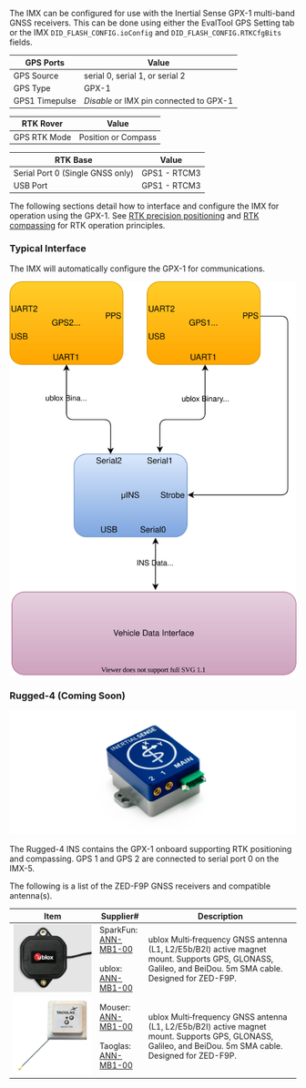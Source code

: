 The IMX can be configured for use with the Inertial Sense GPX-1 multi-band GNSS receivers.  This can be done using either the EvalTool GPS Setting tab or the IMX `DID_FLASH_CONFIG.ioConfig` and `DID_FLASH_CONFIG.RTKCfgBits` fields.    

| GPS Ports      | Value                                          |
| -------------- | ---------------------------------------------- |
| GPS Source     | serial 0, serial 1, or serial 2                |
| GPS Type       | GPX-1                                      |
| GPS1 Timepulse | *Disable* or IMX pin connected to GPX-1 |

| RTK Rover    | Value                       |
| ------------ | --------------------------- |
| GPS RTK Mode | Position or Compass |

| RTK Base                         | Value        |
| -------------------------------- | ------------ |
| Serial Port 0 (Single GNSS only) | GPS1 - RTCM3 |
| USB Port                         | GPS1 - RTCM3 |

The following sections detail how to interface and configure the IMX for operation using the GPX-1.  See [RTK precision positioning](../rtk_positioning_overview/) and [RTK compassing](../rtk_compassing/) for RTK operation principles.  

### Typical Interface

The IMX will automatically configure the GPX-1 for communications.    

<center>

![](images/F9P_Compassing_Connection_Diagram.svg)

</center>


### Rugged-4 (Coming Soon)

![](../images/rugged2.png)

The Rugged-4 INS contains the GPX-1 onboard supporting RTK positioning and compassing.  GPS 1 and GPS 2 are connected to serial port 0 on the IMX-5.

The following is a list of the ZED-F9P GNSS receivers and compatible antenna(s).

| Item                                                     | Supplier#                                                    | Description                                                  |
| -------------------------------------------------------- | ------------------------------------------------------------ | ------------------------------------------------------------ |
| ![ANN-MB1-00](images/ANN-MB1.jpg)                       | SparkFun:<br/>[ANN-MB1-00](https://www.sparkfun.com/gnss-l1-l5-multi-band-high-precision-antenna-5m-sma.html)<br/><br/>ublox:<br/>[ANN-MB1-00](https://www.u-blox.com/en/product/ann-mb1-antenna) | ublox Multi‑frequency GNSS antenna (L1, L2/E5b/B2I) active magnet mount.  Supports GPS, GLONASS, Galileo, and BeiDou.  5m SMA cable.  Designed for ZED-F9P. |
| ![ANN-MB1-00](images/ADFGP.50A.07.0100C_01-600x600.png)                       | Mouser:<br/>[ANN-MB1-00](https://mou.sr/3QEZYgF)<br/><br/>Taoglas:<br/>[ANN-MB1-00](https://www.taoglas.com/product/adfgp-50a-active-gnss-dual-stacked-patch/) | ublox Multi‑frequency GNSS antenna (L1, L2/E5b/B2I) active magnet mount.  Supports GPS, GLONASS, Galileo, and BeiDou.  5m SMA cable.  Designed for ZED-F9P. |
